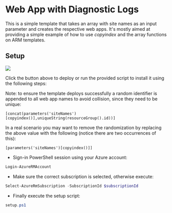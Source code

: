 # Web App with Diagnostic Logs

This is a simple template that takes an array with site names as an input parameter and creates the respective web apps.
It's mostly aimed at providing a simple example of how to use _copyindex_ and the array functions on ARM templates.

## Setup

<a href="https://portal.azure.com/#create/Microsoft.Template/uri/https%3A%2F%2Fraw.githubusercontent.com%2Fnunoms%2FAzure-Automation%2Fmaster%2FARM%2Fweb-apps-array-parameter%2FazureDeploy.json" target="_blank">
    <img src="http://azuredeploy.net/deploybutton.png"/>
</a>

Click the button above to deploy or run the provided script to install it using the following steps:

Note: to ensure the template deploys successfully a random identifier is appended to all web app names to avoid collision, since they need to be unique:

```arm
[concat(parameters('siteNames')[copyindex()],uniqueString(resourceGroup().id))]
```

In a real scenario you may want to remove the randomization by replacing the above value with the following (notice there are two occurrences of this):
```arm
[parameters('siteNames')[copyindex()]]
```


- Sign-in PowerShell session using your Azure account: 

```powershell
Login-AzureRMAccount
```
- Make sure the correct subscription is selected, otherwise execute:

```powershell
Select-AzureRmSubscription -SubscriptionId $subscriptionId
```

- Finally execute the setup script:

```powershell
setup.ps1
```
